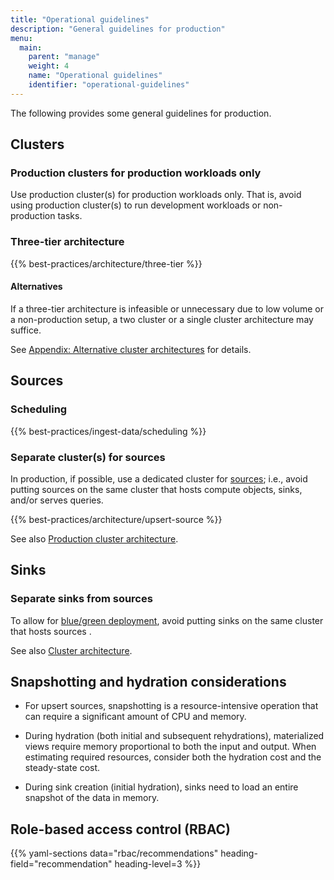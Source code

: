 ```yaml
---
title: "Operational guidelines"
description: "General guidelines for production"
menu:
  main:
    parent: "manage"
    weight: 4
    name: "Operational guidelines"
    identifier: "operational-guidelines"
---
```


The following provides some general guidelines for production.

## Clusters

### Production clusters for production workloads only

Use production cluster(s) for production workloads only. That is, avoid using
production cluster(s) to run development workloads or non-production tasks.

### Three-tier architecture

{{% best-practices/architecture/three-tier %}}

#### Alternatives

If a three-tier architecture is infeasible or unnecessary due to low volume or a
non-production setup, a two cluster or a single cluster architecture may
suffice.

See [Appendix: Alternative cluster
architectures](/manage/appendix-alternative-cluster-architectures/) for details.

## Sources

### Scheduling

{{% best-practices/ingest-data/scheduling %}}

### Separate cluster(s) for sources

In production, if possible, use a dedicated cluster for
[sources](/concepts/sources/); i.e., avoid putting sources on the same cluster
that hosts compute objects, sinks, and/or serves queries.

{{% best-practices/architecture/upsert-source %}}

See also [Production cluster architecture](#three-tier-architecture).

## Sinks

### Separate sinks from sources

To allow for [blue/green deployment](/manage/dbt/blue-green-deployments/), avoid
putting sinks on the same cluster that hosts sources .

See also [Cluster architecture](#three-tier-architecture).

## Snapshotting and hydration considerations

- For upsert sources, snapshotting is a resource-intensive operation that can
  require a significant amount of CPU and memory.

- During hydration (both initial and subsequent rehydrations), materialized
  views require memory proportional to both the input and output. When
  estimating required resources, consider both the hydration cost and the
  steady-state cost.

- During sink creation (initial hydration), sinks need to load an entire
  snapshot of the data in memory.

## Role-based access control (RBAC)

{{% yaml-sections data="rbac/recommendations" heading-field="recommendation" heading-level=3 %}}
